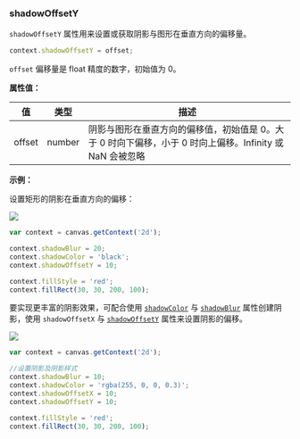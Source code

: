 ### shadowOffsetY

`shadowOffsetY` 属性用来设置或获取阴影与图形在垂直方向的偏移量。

```js
context.shadowOffsetY = offset;
```
`offset` 偏移量是 float 精度的数字，初始值为 0。

**属性值：**

| 值     |  类型   | 描述              |
|------- |------  | ---------------- |
| offset | number | 阴影与图形在垂直方向的偏移值，初始值是 0。大于 0 时向下偏移，小于 0 时向上偏移。Infinity 或 NaN 会被忽略 |

**示例：**

设置矩形的阴影在垂直方向的偏移：

![](/img/game/canvas/shadowOffsetY-001.png)

```js
var context = canvas.getContext('2d');

context.shadowBlur = 20;
context.shadowColor = 'black';
context.shadowOffsetY = 10;

context.fillStyle = 'red';
context.fillRect(30, 30, 200, 100);
```
要实现更丰富的阴影效果，可配合使用 [`shadowColor`](#shadowColor) 与 [`shadowBlur`](#shadowBlur) 属性创建阴影，使用 `shadowOffsetX` 与 [`shadowOffsetY`](#shadowOffsetY) 属性来设置阴影的偏移。

![](/img/game/canvas/shadow-001.png)

```js
var context = canvas.getContext('2d');

//设置阴影及阴影样式
context.shadowBlur = 10;
context.shadowColor = 'rgba(255, 0, 0, 0.3)';
context.shadowOffsetX = 10;
context.shadowOffsetY = 10;

context.fillStyle = 'red';
context.fillRect(30, 30, 200, 100);
```
